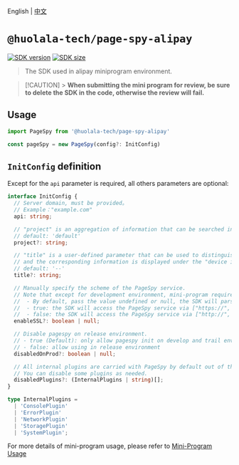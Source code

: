 [npm-image]: https://img.shields.io/npm/v/@huolala-tech/page-spy-alipay?logo=npm&label=version
[npm-url]: https://www.npmjs.com/package/@huolala-tech/page-spy-alipay
[minified-image]: https://img.shields.io/bundlephobia/min/@huolala-tech/page-spy-alipay
[minified-url]: https://unpkg.com/browse/@huolala-tech/page-spy-alipay/dist/iife/index.min.js

English | [中文](./README_ZH.md)

# `@huolala-tech/page-spy-alipay`

[![SDK version][npm-image]][npm-url]
[![SDK size][minified-image]][minified-url]

> The SDK used in alipay miniprogram environment.

> [!CAUTION] > **When submitting the mini program for review, be sure to delete the SDK in the code, otherwise the review will fail.**

## Usage

```ts
import PageSpy from '@huolala-tech/page-spy-alipay'

const pageSpy = new PageSpy(config?: InitConfig)
```

## `InitConfig` definition

Except for the `api` parameter is required, all others parameters are optional:

```ts
interface InitConfig {
  // Server domain, must be provided。
  // Example："example.com"
  api: string;

  // "project" is an aggregation of information that can be searched in the room list on the debug side.
  // default: 'default'
  project?: string;

  // "title" is a user-defined parameter that can be used to distinguish the current debugging client,
  // and the corresponding information is displayed under the "device id" in each debugging connection panel.
  // default: '--'
  title?: string;

  // Manually specify the scheme of the PageSpy service.
  // Note that except for development environment, mini-program requires the scheme to be set to "https", so:
  //  - By default, pass the value undefined or null, the SDK will parse it to TRUE;
  //  - true: the SDK will access the PageSpy service via ["https://", "wss://"];
  //  - false: the SDK will access the PageSpy service via ["http://", "wss://"].
  enableSSL?: boolean | null;

  // Disable pagespy on release environment.
  // - true (Default): only allow pagespy init on develop and trail environment.
  // - false: allow using in release environment
  disabledOnProd?: boolean | null;

  // All internal plugins are carried with PageSpy by default out of the box.
  // You can disable some plugins as needed.
  disabledPlugins?: (InternalPlugins | string)[];
}

type InternalPlugins =
  | 'ConsolePlugin'
  | 'ErrorPlugin'
  | 'NetworkPlugin'
  | 'StoragePlugin'
  | 'SystemPlugin';
```

For more details of mini-program usage, please refer to [Mini-Program Usage](https://github.com/HuolalaTech/page-spy/wiki/%E5%B0%8F%E7%A8%8B%E5%BA%8F%E4%BD%BF%E7%94%A8%E8%AF%B4%E6%98%8E)
